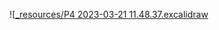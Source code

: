![[_resources/P4 2023-03-21 11.48.37.excalidraw](_resources/P4%202023-03-21%2011.48.37.excalidraw.md)